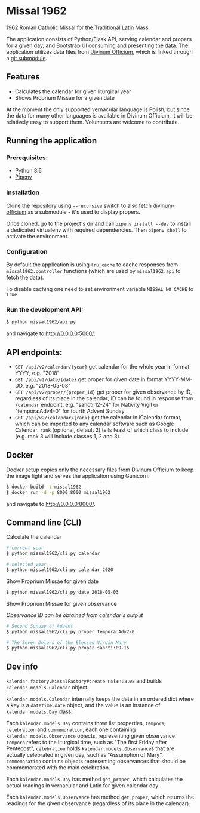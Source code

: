 # Missal 1962

1962 Roman Catholic Missal for the Traditional Latin Mass.

The application consists of Python/Flask API, serving calendar and propers for a given day, and Bootstrap UI consuming 
and presenting the data. The application utilizes data files from
 [Divinum Officium](https://github.com/DivinumOfficium/divinum-officium), which is linked through a
 [git submodule](./resources).

## Features 

* Calculates the calendar for given liturgical year
* Shows Proprium Missae for a given date

At the moment the only supported vernacular language is Polish, but since the data for many other languages
is available in Divinum Officium, it will be relatively easy to support them. Volunteers are welcome to contribute. 

## Running the application

### Prerequisites:

* Python 3.6
* [Pipenv](https://pipenv.readthedocs.io/en/latest/)

### Installation

Clone the repository using `--recursive` switch to also fetch [divinum-officium](https://github.com/DivinumOfficium/divinum-officium)
as a submodule - it's used to display propers.

Once cloned, go to the project's dir and call `pipenv install --dev` to install a dedicated virtualenv with
required dependencies. Then `pipenv shell` to activate the environment.

### Configuration

By default the application is using `lru_cache` to cache responses from `missal1962.controller` functions (which are
used by `missal1962.api` to fetch the data).

To disable caching one need to set environment variable `MISSAL_NO_CACHE` to `True`

### Run the development API:

```bash
$ python missal1962/api.py
```

and navigate to http://0.0.0.0:5000/.

## API endpoints:

* `GET /api/v2/calendar/{year}` get calendar for the whole year in format YYYY, e.g. "2018"
* `GET /api/v2/date/{date}` get proper for given date in format YYYY-MM-DD, e.g. "2018-05-03"
* `GET /api/v2/proper/{proper_id}` get proper for given observance by ID, regardless of its place in the calendar; ID can be found in response from `/calendar` endpoint, e.g. "sancti:12-24" for Nativity Vigil or "tempora:Adv4-0" for fourth Advent Sunday 
* `GET /api/v2/icalendar/{rank}` get the calendar in iCalendar format, which can be imported to any calendar software such as Google Calendar. `rank` (optional, default 2) tells feast of which class to include (e.g. rank 3 will include classes 1, 2 and 3).    

## Docker

Docker setup copies only the necessary files from Divinum Officium to keep the image light and serves the application using Gunicorn.

```bash
$ docker build -t missal1962 .
$ docker run -d -p 8000:8000 missal1962

```

and navigate to http://0.0.0.0:8000/.

## Command line (CLI)

Calculate the calendar
```bash
# current year
$ python missal1962/cli.py calendar

# selected year
$ python missal1962/cli.py calendar 2020
```

Show Proprium Missae for given date
```bash
$ python missal1962/cli.py date 2018-05-03
```

Show Proprium Missae for given observance

*Observance ID can be obtained from calendar's output*
```bash
# Second Sunday of Advent
$ python missal1962/cli.py proper tempora:Adv2-0

# The Seven Dolors of the Blessed Virgin Mary
$ python missal1962/cli.py proper sancti:09-15
```

## Dev info

`kalendar.factory.MissalFactory#create` instantiates and builds `kalendar.models.Calendar` object.

`kalendar.models.Calendar` internally keeps the data in an ordered dict where a key is a `datetime.date` object, and the
value is an instance of `kalendar.models.Day` class.

Each `kalendar.models.Day` contains three list properties, `tempora`, `celebration` and `commemoration`, each one 
containing `kalendar.models.Observance` objects, representing given observance. `tempora` refers to the liturgical
time, such as "The first Friday after Pentecost", `celebration` holds `kalendar.models.Observance`s that are actually
celebrated in given day, such as "Assumption of Mary". `commemoration` contains objects representing observances
that should be commemorated with the main celebration.  

Each `kalendar.models.Day` has method `get_proper`, which calculates the actual readings in vernacular and Latin for given
calendar day. 

Each `kalendar.models.Observance` has method `get_proper`, which returns the readings for the given observance (regardless
of its place in the calendar).
